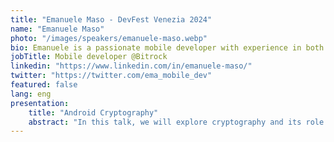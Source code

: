 ```yaml
---
title: "Emanuele Maso - DevFest Venezia 2024"
name: "Emanuele Maso"
photo: "/images/speakers/emanuele-maso.webp"
bio: Emanuele is a passionate mobile developer with experience in both native and cross-platform development. In his spare time, he enjoys building side projects with friends to learn new technologies and share knowledge about the latest advancements in software development. Beyond coding, he's a car and motorsport enthusiast, loving to watch races and take his car for mountain drives.
jobTitle: Mobile developer @Bitrock
linkedin: "https://www.linkedin.com/in/emanuele-maso/"
twitter: "https://twitter.com/ema_mobile_dev"
featured: false
lang: eng
presentation:
    title: "Android Cryptography"
    abstract: "In this talk, we will explore cryptography and its role in protecting sensitive data on Android devices. We will discuss the different encryption techniques used and look at examples of implementing the most common techniques."
---
```









